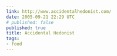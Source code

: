 ```yaml
---
link: http://www.accidentalhedonist.com/
date: 2005-09-21 22:29 UTC
# published: false
published: true
title: Accidental Hedonist
tags:
- food
---
```



